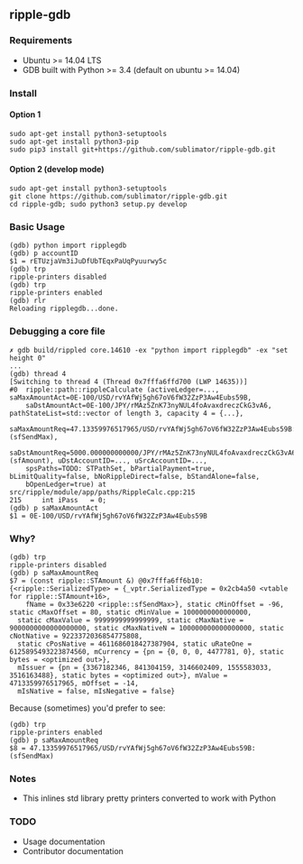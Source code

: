 ## ripple-gdb

### Requirements

* Ubuntu >= 14.04 LTS
* GDB built with Python >= 3.4 (default on ubuntu >= 14.04)

### Install
#### Option 1

```
sudo apt-get install python3-setuptools
sudo apt-get install python3-pip
sudo pip3 install git+https://github.com/sublimator/ripple-gdb.git
```

#### Option 2 (develop mode)

```
sudo apt-get install python3-setuptools
git clone https://github.com/sublimator/ripple-gdb.git
cd ripple-gdb; sudo python3 setup.py develop
```

### Basic Usage

```
(gdb) python import ripplegdb
(gdb) p accountID
$1 = rETUzjaVm3iJuDfUbTEqxPaUqPyuurwy5c
(gdb) trp
ripple-printers disabled
(gdb) trp
ripple-printers enabled
(gdb) rlr
Reloading ripplegdb...done.
```

### Debugging a core file
```
✗ gdb build/rippled core.14610 -ex "python import ripplegdb" -ex "set height 0"
...
(gdb) thread 4
[Switching to thread 4 (Thread 0x7fffa6ffd700 (LWP 14635))]
#0  ripple::path::rippleCalculate (activeLedger=..., saMaxAmountAct=0E-100/USD/rvYAfWj5gh67oV6fW32ZzP3Aw4Eubs59B,
    saDstAmountAct=0E-100/JPY/rMAz5ZnK73nyNUL4foAvaxdreczCkG3vA6, pathStateList=std::vector of length 3, capacity 4 = {...},
    saMaxAmountReq=47.13359976517965/USD/rvYAfWj5gh67oV6fW32ZzP3Aw4Eubs59B:(sfSendMax),
    saDstAmountReq=5000.000000000000/JPY/rMAz5ZnK73nyNUL4foAvaxdreczCkG3vA6:(sfAmount), uDstAccountID=..., uSrcAccountID=...,
    spsPaths=TODO: STPathSet, bPartialPayment=true, bLimitQuality=false, bNoRippleDirect=false, bStandAlone=false,
    bOpenLedger=true) at src/ripple/module/app/paths/RippleCalc.cpp:215
215     int iPass   = 0;
(gdb) p saMaxAmountAct
$1 = 0E-100/USD/rvYAfWj5gh67oV6fW32ZzP3Aw4Eubs59B
```
### Why?

```
(gdb) trp
ripple-printers disabled
(gdb) p saMaxAmountReq
$7 = (const ripple::STAmount &) @0x7fffa6ff6b10: {<ripple::SerializedType> = {_vptr.SerializedType = 0x2cb4a50 <vtable for ripple::STAmount+16>,
    fName = 0x33e6220 <ripple::sfSendMax>}, static cMinOffset = -96, static cMaxOffset = 80, static cMinValue = 1000000000000000,
  static cMaxValue = 9999999999999999, static cMaxNative = 9000000000000000000, static cMaxNativeN = 100000000000000000, static cNotNative = 9223372036854775808,
  static cPosNative = 4611686018427387904, static uRateOne = 6125895493223874560, mCurrency = {pn = {0, 0, 0, 4477781, 0}, static bytes = <optimized out>},
  mIssuer = {pn = {3367182346, 841304159, 3146602409, 1555583033, 3516163488}, static bytes = <optimized out>}, mValue = 4713359976517965, mOffset = -14,
  mIsNative = false, mIsNegative = false}
```

Because (sometimes) you'd prefer to see:

```
(gdb) trp
ripple-printers enabled
(gdb) p saMaxAmountReq
$8 = 47.13359976517965/USD/rvYAfWj5gh67oV6fW32ZzP3Aw4Eubs59B:(sfSendMax)
```

### Notes

* This inlines std library pretty printers converted to work with Python

### TODO

* Usage documentation
* Contributor documentation
